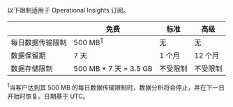 <properties
   pageTitle="Operational Insights 限制表"
   description="描述 Operational Insights 的系统限制。"
   services="operational-insights"
   documentationCenter="NA"
   authors="bandersmsft"
   manager="jwhit"
   editor="" />
<tags
   ms.service="operational-insights"
   ms.date="07/01/2015"
   wacn.date="10/3/2015" />


以下限制适用于 Operational Insights 订阅。


| |免费|标准|高级|
|---|---|---|---|
|每日数据传输限制|500 MB<sup>1</sup>|无|无|
|数据保留期|7 天|1 个月|12 个月|
|数据存储限制|500 MB * 7 天 = 3.5 GB|不受限制|不受限制|


<sup>1</sup>当客户达到其 500 MB 的每日数据传输限制时，数据分析将会停止，并在下一日开始时恢复。日期基于 UTC。

<!---HONumber=71-->